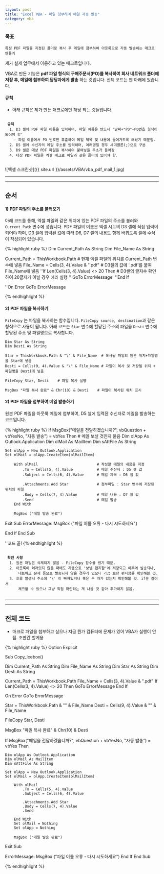 ```yaml
---
layout: post
title: "Excel VBA - 파일 첨부하여 메일 자동 발송"
category: vba
---
```


### 목표
```
특정 PDF 파일을 지정된 폴더로 복사 후 메일에 첨부하여 아웃룩으로 자동 발송하는 매크로 만들기
```
제가 실제 업무에서 이용하고 있는 매크로입니다.  

VBA로 만든 기능은 **pdf 파일 형식의 구매주문서(PO)를 복사하여 회사 네트워크
 폴더에 저장 후, 메일에 첨부하여 담당자에게 발송** 하는 것입니다. 전체 코드는 맨 아래에 있습니다.  





#### 규칙
- 아래 규칙은 제가 만든 매크로에만 해당 되는 것들입니다.
<pre><code>
<b> 규칙</b>
  1. D3 셀에 PDF 파일 이름을 입력하며, 파일 이름은 반드시 '날짜+"PO"+PO번호 형식이 되어야 함'
    - 파일 이름에서 PO 번호만 추출하여 메일 제목 및 내용에 들어가도록 해놨기 때문임.
  2. D5 셀에 수신자의 메일 주소를 입력하며, 여러명일 경우 세미콜론(;)으로 구분
  3. D9 셀은 대상 PDF 파일을 복사하여 붙여넣을 주소가 들어감
  4. 대상 PDF 파일은 엑셀 매크로 파일과 같은 폴더에 있어야 함.

</code></pre>
![엑셀 스크린샷]({{ site.url }}/assets/VBA/vba_pdf_mail_1.jpg)



___
___


## 순서
#### 1) PDF 파일의 주소를 불러오기
 아래 코드를 통해, 엑셀 파일와 같은 위치에 있는 PDF 파일의 주소를 불러와 `Current_Path` 변수에 넣습니다. PDF 파일의 이름은 엑셀 시트의 D3 셀에 직접 입력이 되어야 하며, D3 셀에 입력된 값에 따라 D6, D7 셀의 내용도 함께 바뀌도록 셀에 수식이 작성되어 있습니다.

  {% highlight ruby %}
Dim Current_Path As String
Dim File_Name As String

Current_Path = ThisWorkbook.Path        # 현재 엑셀 파일의 위치를 Current_Path 변수에 넣음
File_Name = Cells(3, 4).Value & ".pdf"  # D3셀의 값에 '.pdf'를 붙여 File_Name에 넣음
''If Len(Cells(3, 4).Value) <> 20 Then  # D3셀의 글자수 확인하여 20글자가 아닐 경우 에러 실행
''    GoTo ErrorMessage'
''End If

''On Error GoTo ErrorMessage

  {% endhighlight %}

#### 2) PDF 파일을 복사하기  
`FileCopy` 는 파일을 복사하는 함수입니다. `FileCopy source, destination`과 같은 형식으로 사용이 됩니다. 아래 코드는 `Star` 변수에 할당된 주소의 파일을 `Desti` 변수에 할당된 주소 및 파일명으로 복사합니다.

```
Dim Star As String
Dim Desti As String

Star = ThisWorkbook.Path & "\" & File_Name  # 복사될 파일의 원본 위치+파일명을 Star에 넣음
Desti = Cells(9, 4).Value & "\" & File_Name # 파일이 복사 및 저장될 위치 + 파일명을 Desti에 넣음

FileCopy Star, Desti    # 파일 복사 실행

MsgBox "파일 복사 완료" & Chr(10) & Desti    # 파일이 복사된 위치 표시
```



#### 2) PDF 파일을 첨부하여 메일 발송하기
원본 PDF 파일을 아웃룩 메일에 첨부하여, D5 셀에 입력된 수신자로
메일을 발송하는 코드입니다.

  {% highlight ruby %}
If MsgBox("메일을 전달하겠습니까?", vbQuestion + vbYesNo, "자동 발송") = vbYes Then
                                              # 메일 보낼 것인지 물음
    Dim olApp As Outlook.Application
    Dim olMail As MailItem
    Dim sAttFile As String

    Set olApp = New Outlook.Application           
    Set olMail = olApp.CreateItem(olMailItem)         

        With olMail                           # 작성할 메일의 내용을 지정
            .To = Cells(5, 4).Value           # 메일 수신자 : D5 셀 값
            .Subject = Cells(6, 4).Value      # 메일 제목 : D6 셀 값

            .Attachments.Add Star             # 첨부파일 : Star 변수에 저장된 위치의 파일
            .Body = Cells(7, 4).Value         # 메일 내용 : D7 셀 값
            .Send                             # 메일 발송
        End With

        MsgBox ("메일 발송 완료")

Exit Sub
ErrorMessage:
    MsgBox ("파일 이름 오류 - 다시 시도하세요")

End If
End Sub

''코드 끝!
  {% endhighlight %}



<pre><code>
<b> 확인 사항</b>
  1. 원본 파일은 삭제되지 않음 - FileCopy 함수를 썼기 때문.
  2. 아웃룩이 켜져있지 않을 때에도 자동으로 '보낼 편지함'에 저장되고 이후에 발송되나,
      네트워크 문제 등으로 발송되지 않을 경우가 있으니 가끔 보낸 편지함을 확인해볼 것.
  3. 오류 발생시 주소에 '\' 이 빠져있거나 혹은 두 개가 있는지 확인해볼 것. if문 걸어서
      체크할 수 있으나 그냥 직접 확인하는 게 나을 것 같아 추가하지 않음.

</code></pre>
___
___


## 전체 코드  
 - 매크로 파일을 첨부하고 싶으나 지금 뭔가 컴퓨터에 문제가 있어 VBA가 실행이 안 됨. 조만간 할게용

  {% highlight ruby %}
Option Explicit

Sub Copy_Icebox()

Dim Current_Path As String
Dim File_Name As String
Dim Star As String
Dim Desti As String

Current_Path = ThisWorkbook.Path
File_Name = Cells(3, 4).Value & ".pdf"
If Len(Cells(3, 4).Value) <> 20 Then
    GoTo ErrorMessage
End If

On Error GoTo ErrorMessage


Star = ThisWorkbook.Path & "\" & File_Name
Desti = Cells(9, 4).Value & "\" & File_Name

FileCopy Star, Desti

MsgBox "파일 복사 완료" & Chr(10) & Desti


If MsgBox("메일을 전달하겠습니까?", vbQuestion + vbYesNo, "자동 발송") = vbYes Then

    Dim olApp As Outlook.Application
    Dim olMail As MailItem
    Dim sAttFile As String

    Set olApp = New Outlook.Application
    Set olMail = olApp.CreateItem(olMailItem)

        With olMail
            .To = Cells(5, 4).Value
            .Subject = Cells(6, 4).Value

            .Attachments.Add Star
            .Body = Cells(7, 4).Value
            .Send

        End With
        Set olMail = Nothing
        Set olApp = Nothing

        MsgBox ("메일 발송 완료")

Exit Sub

ErrorMessage:
    MsgBox ("파일 이름 오류 - 다시 시도하세요")
End If
End Sub

  {% endhighlight %}
